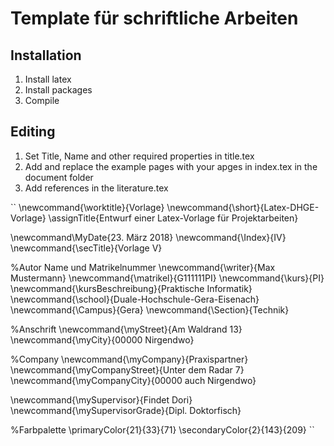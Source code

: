 # Template für schriftliche Arbeiten

## Installation

1.  Install latex
2.  Install packages
3.  Compile


## Editing

1.  Set Title, Name and other required properties in title.tex
2.  Add and replace the example pages with your apges in index.tex in the document folder
3.  Add references in the literature.tex

``
\newcommand{\worktitle}{Vorlage}
\newcommand{\short}{Latex-DHGE-Vorlage}
\assignTitle{Entwurf einer Latex-Vorlage für Projektarbeiten}

\newcommand\MyDate{23. März 2018}
\newcommand{\Index}{IV}
\newcommand{\secTitle}{Vorlage V}

%Autor Name und Matrikelnummer
\newcommand{\writer}{Max Mustermann}
\newcommand{\matrikel}{G111111PI}
\newcommand{\kurs}{PI}
\newcommand{\kursBeschreibung}{Praktische Informatik}
\newcommand{\school}{Duale-Hochschule-Gera-Eisenach}
\newcommand{\Campus}{Gera}
\newcommand{\Section}{Technik}

%Anschrift
\newcommand{\myStreet}{Am Waldrand 13}
\newcommand{\myCity}{00000 Nirgendwo}

%Company
\newcommand{\myCompany}{Praxispartner}
\newcommand{\myCompanyStreet}{Unter dem Radar 7}
\newcommand{\myCompanyCity}{00000 auch Nirgendwo}

\newcommand{\mySupervisor}{Findet Dori}
\newcommand{\mySupervisorGrade}{Dipl. Doktorfisch}

%Farbpalette
\primaryColor{21}{33}{71}
\secondaryColor{2}{143}{209}
``
